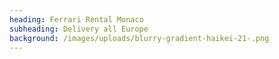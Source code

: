 ```yaml
---
heading: Ferrari Rental Monaco
subheading: Delivery all Europe
background: /images/uploads/blurry-gradient-haikei-21-.png
---
```

